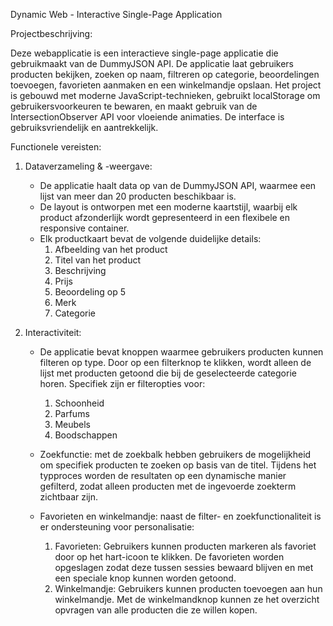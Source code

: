 Dynamic Web - Interactive Single-Page Application

Projectbeschrijving: 

Deze webapplicatie is een interactieve single-page applicatie die gebruikmaakt van de DummyJSON API. De applicatie laat gebruikers producten bekijken, zoeken op naam, filtreren op categorie, beoordelingen toevoegen, favorieten aanmaken en een winkelmandje opslaan.
Het project is gebouwd met moderne JavaScript-technieken, gebruikt localStorage om gebruikersvoorkeuren te bewaren, en maakt gebruik van de IntersectionObserver API voor vloeiende animaties. De interface is gebruiksvriendelijk en aantrekkelijk.

Functionele vereisten: 

1. Dataverzameling & -weergave:
   - De applicatie haalt data op van de DummyJSON API, waarmee een lijst van meer dan 20 producten beschikbaar is.
   - De layout is ontworpen met een moderne kaartstijl, waarbij elk product afzonderlijk wordt gepresenteerd in een flexibele en responsive container.
   - Elk productkaart bevat de volgende duidelijke details:
      1. Afbeelding van het product
      2. Titel van het product
      3. Beschrijving
      4. Prijs
      5. Beoordeling op 5
      6. Merk
      7. Categorie

2. Interactiviteit:
   - De applicatie bevat knoppen waarmee gebruikers producten kunnen filteren op type. Door op een filterknop te klikken, wordt alleen de lijst met producten getoond die bij de geselecteerde categorie horen. Specifiek zijn er filteropties voor:
     1. Schoonheid
     2. Parfums
     3. Meubels
     4. Boodschappen


   - Zoekfunctie: met de zoekbalk hebben gebruikers de mogelijkheid om specifiek producten te zoeken op basis van de titel. Tijdens het typproces worden de resultaten op een dynamische manier gefilterd, zodat alleen producten met de ingevoerde zoekterm zichtbaar zijn.

   - Favorieten en winkelmandje: naast de filter- en zoekfunctionaliteit is er ondersteuning voor personalisatie:
     1. Favorieten: Gebruikers kunnen producten markeren als favoriet door op het hart-icoon te klikken. De favorieten worden opgeslagen zodat deze tussen sessies bewaard blijven en met een speciale knop kunnen worden getoond.
     2. Winkelmandje: Gebruikers kunnen producten toevoegen aan hun winkelmandje. Met de winkelmandknop kunnen ze het overzicht opvragen van alle producten die ze willen kopen.
        
